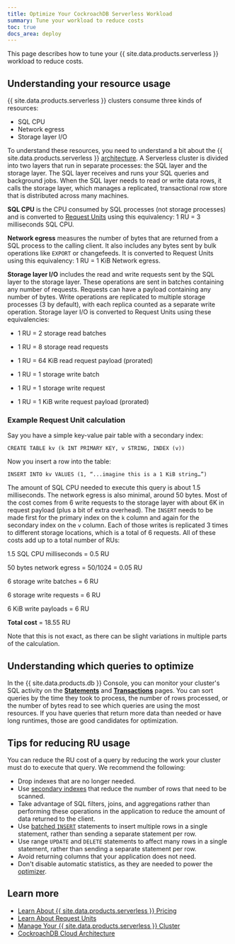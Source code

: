 ```yaml
---
title: Optimize Your CockroachDB Serverless Workload
summary: Tune your workload to reduce costs
toc: true
docs_area: deploy
---
```


This page describes how to tune your {{ site.data.products.serverless }} workload to reduce costs.

## Understanding your resource usage

{{ site.data.products.serverless }} clusters consume three kinds of resources:

- SQL CPU
- Network egress
- Storage layer I/O

To understand these resources, you need to understand a bit about the {{ site.data.products.serverless }} [architecture](architecture.html). A Serverless cluster is divided into two layers that run in separate processes: the SQL layer and the storage layer. The SQL layer receives and runs your SQL queries and background jobs. When the SQL layer needs to read or write data rows, it calls the storage layer, which manages a replicated, transactional row store that is distributed across many machines.

**SQL CPU** is the CPU consumed by SQL processes (not storage processes) and is converted to [Request Units](learn-about-request-units.html) using this equivalency: 1 RU = 3 milliseconds SQL CPU.

**Network egress** measures the number of bytes that are returned from a SQL process to the calling client. It also includes any bytes sent by bulk operations like `EXPORT` or changefeeds. It is converted to Request Units using this equivalency: 1 RU = 1 KiB Network egress.

**Storage layer I/O** includes the read and write requests sent by the SQL layer to the storage layer. These operations are sent in batches containing any number of requests. Requests can have a payload containing any number of bytes. Write operations are replicated to multiple storage processes (3 by default), with each replica counted as a separate write operation. Storage layer I/O is converted to Request Units using these equivalencies:

  - 1 RU = 2 storage read batches
  - 1 RU = 8 storage read requests
  - 1 RU = 64 KiB read request payload (prorated)

  - 1 RU = 1 storage write batch
  - 1 RU = 1 storage write request
  - 1 RU = 1 KiB write request payload (prorated)

### Example Request Unit calculation

Say you have a simple key-value pair table with a secondary index:

`CREATE TABLE kv (k INT PRIMARY KEY, v STRING, INDEX (v))`

Now you insert a row into the table:

`INSERT INTO kv VALUES (1, “...imagine this is a 1 KiB string…”)`

The amount of SQL CPU needed to execute this query is about 1.5 milliseconds. The network egress is also minimal, around 50 bytes. Most of the cost comes from 6 write requests to the storage layer with about 6K in request payload (plus a bit of extra overhead). The `INSERT` needs to be made first for the primary index on the `k` column and again for the secondary index on the `v` column. Each of those writes is replicated 3 times to different storage locations, which is a total of 6 requests. All of these costs add up to a total number of RUs:

1.5 SQL CPU milliseconds = 0.5 RU

50 bytes network egress = 50/1024 = 0.05 RU

6 storage write batches = 6 RU

6 storage write requests = 6 RU

6 KiB write payloads = 6 RU

**Total cost** = 18.55 RU

Note that this is not exact, as there can be slight variations in multiple parts of the calculation.

## Understanding which queries to optimize

In the {{ site.data.products.db }} Console, you can monitor your cluster's SQL activity on the [**Statements**](statements-page.html) and [**Transactions**](transactions-page.html) pages. You can sort queries by the time they took to process, the number of rows processed, or the number of bytes read to see which queries are using the most resources. If you have queries that return more data than needed or have long runtimes, those are good candidates for optimization.

## Tips for reducing RU usage

You can reduce the RU cost of a query by reducing the work your cluster must do to execute that query. We recommend the following:

- Drop indexes that are no longer needed.
- Use [secondary indexes](../{{site.versions["stable"]}}/schema-design-indexes.html) that reduce the number of rows that need to be scanned.
- Take advantage of SQL filters, joins, and aggregations rather than performing these operations in the application to reduce the amount of data returned to the client.
- Use [batched `INSERT`](../{{site.versions["stable"]}}/insert.html#bulk-inserts) statements to insert multiple rows in a single statement, rather than sending a separate statement per row.
- Use range `UPDATE` and `DELETE` statements to affect many rows in a single statement, rather than sending a separate statement per row.
- Avoid returning columns that your application does not need.
- Don't disable automatic statistics, as they are needed to power the [optimizer](../stable/cost-based-optimizer.html).

## Learn more

- [Learn About {{ site.data.products.serverless }} Pricing](learn-about-pricing.html)
- [Learn About Request Units](learn-about-request-units.html)
- [Manage Your {{ site.data.products.serverless }} Cluster](serverless-cluster-management.html)
- [CockroachDB Cloud Architecture](architecture.html)